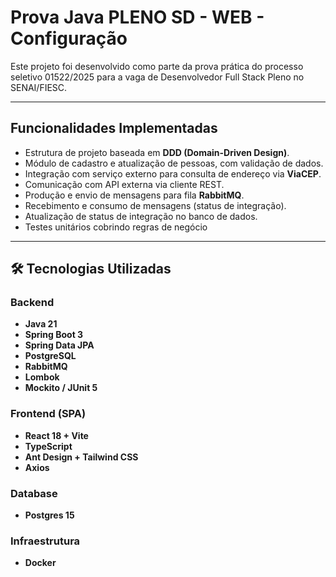 # Prova Java PLENO SD - WEB - Configuração

Este projeto foi desenvolvido como parte da prova prática do processo seletivo 01522/2025 para a vaga de Desenvolvedor Full Stack Pleno no SENAI/FIESC.

---

## Funcionalidades Implementadas

- Estrutura de projeto baseada em **DDD (Domain-Driven Design)**.
- Módulo de cadastro e atualização de pessoas, com validação de dados.
- Integração com serviço externo para consulta de endereço via **ViaCEP**.
- Comunicação com API externa via cliente REST.
- Produção e envio de mensagens para fila **RabbitMQ**.
- Recebimento e consumo de mensagens (status de integração).
- Atualização de status de integração no banco de dados.
- Testes unitários cobrindo regras de negócio

---

## 🛠️ Tecnologias Utilizadas

### Backend

- **Java 21**
- **Spring Boot 3**
- **Spring Data JPA**
- **PostgreSQL**
- **RabbitMQ**
- **Lombok**
- **Mockito / JUnit 5**

### Frontend (SPA)

- **React 18 + Vite**
- **TypeScript**
- **Ant Design + Tailwind CSS**
- **Axios**

### Database
- **Postgres 15**

### Infraestrutura
- **Docker**